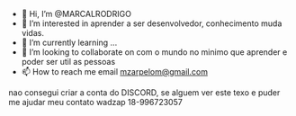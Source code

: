 - 👋 Hi, I’m @MARCALRODRIGO
- 👀 I’m interested in aprender a ser desenvolvedor, conhecimento muda vidas.
- 🌱 I’m currently learning ...
- 💞️ I’m looking to collaborate on  com o mundo  no minimo que aprender e poder ser util as pessoas 
- 📫 How to reach me email mzarpelom@gmail.com

<!---
MARCALRODRIGO/MARCALRODRIGO is a ✨ special ✨ repository because its `README.md` (this file) appears on your GitHub profile.
You can click the Preview link to take a look at your changes.
--->
nao consegui criar a conta do DISCORD, se alguem ver  este texo e puder me ajudar meu contato  wadzap 18-996723057
